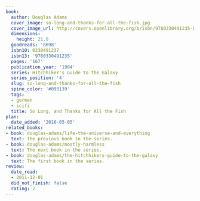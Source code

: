 ```yaml
---
book:
  author: Douglas Adams
  cover_image: so-long-and-thanks-for-all-the-fish.jpg
  cover_image_url: http://covers.openlibrary.org/b/isbn/9780330491235-L.jpg
  dimensions:
    height: 21.0
  goodreads: '8698'
  isbn10: 0330491237
  isbn13: '9780330491235'
  pages: '167'
  publication_year: '1984'
  series: Hitchhiker's Guide to the Galaxy
  series_position: '4'
  slug: so-long-and-thanks-for-all-the-fish
  spine_color: '#093139'
  tags:
  - german
  - scifi
  title: So Long, and Thanks for All the Fish
plan:
  date_added: '2016-05-05'
related_books:
- book: douglas-adams/life-the-universe-and-everything
  text: The previous book in the series.
- book: douglas-adams/mostly-harmless
  text: The next book in the series.
- book: douglas-adams/the-hitchhikers-guide-to-the-galaxy
  text: The first book in the series.
review:
  date_read:
  - 2011-12-01
  did_not_finish: false
  rating: 2
---
```


